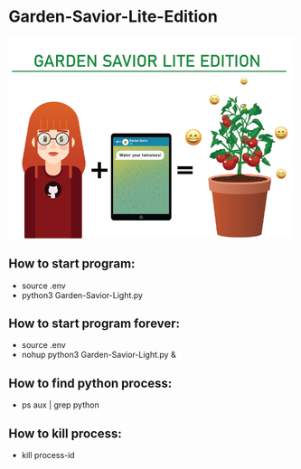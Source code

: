 # Garden-Savior-Lite-Edition
![garden-savior-lite](garden-savior-lite.png)

## How to start program:
- source .env
- python3 Garden-Savior-Light.py

## How to start program forever:
- source .env
- nohup python3 Garden-Savior-Light.py &

## How to find python process:
- ps aux | grep python

## How to kill process: 
- kill process-id 
